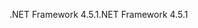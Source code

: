<span data-ttu-id="00e62-101">.NET Framework 4.5.1</span><span class="sxs-lookup"><span data-stu-id="00e62-101">.NET Framework 4.5.1</span></span>